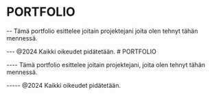 # PORTFOLIO
-- Tämä portfolio esittelee joitain projektejani joita olen tehnyt tähän mennessä.

--- @2024 Kaikki oikeudet pidätetään. # PORTFOLIO

---- Tämä portfolio esittelee joitain projektejani, joita olen tehnyt tähän mennessä.

----- @2024 Kaikki oikeudet pidätetään. 
